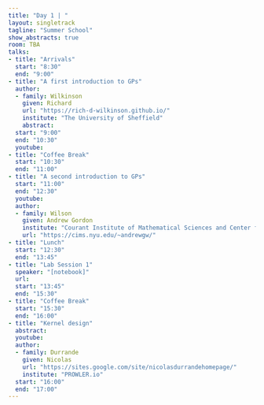 ```yaml
---
title: "Day 1 | "
layout: singletrack
tagline: "Summer School"
show_abstracts: true
room: TBA
talks:
- title: "Arrivals"
  start: "8:30"
  end: "9:00"
- title: "A first introduction to GPs"
  author:
  - family: Wilkinson
    given: Richard
    url: "https://rich-d-wilkinson.github.io/"
    institute: "The University of Sheffield"   
    abstract:
  start: "9:00"
  end: "10:30"
  youtube: 
- title: "Coffee Break"
  start: "10:30"
  end: "11:00"
- title: "A second introduction to GPs"
  start: "11:00"
  end: "12:30"
  youtube: 
  author:
  - family: Wilson
    given: Andrew Gordon
    institute: "Courant Institute of Mathematical Sciences and Center for Data Science, New York University"
    url: "https://cims.nyu.edu/~andrewgw/"
- title: "Lunch"
  start: "12:30"
  end: "13:45"
- title: "Lab Session 1"
  speaker: "[notebook]"
  url:
  start: "13:45"
  end: "15:30"
- title: "Coffee Break"
  start: "15:30"
  end: "16:00"
- title: "Kernel design"
  abstract:
  youtube: 
  author:
  - family: Durrande
    given: Nicolas
    url: "https://sites.google.com/site/nicolasdurrandehomepage/"
    institute: "PROWLER.io"
  start: "16:00"
  end: "17:00"
---
```

